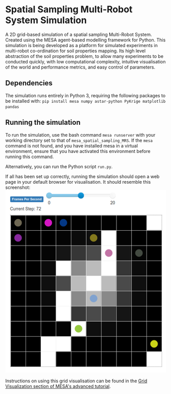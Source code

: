 # Spatial Sampling Multi-Robot System Simulation
A 2D grid-based simulation of a spatial sampling Multi-Robot System.
Created using the MESA agent-based modelling framework for Python. 
This simulation is being developed as a platform for simulated experiments in multi-robot co-ordination for soil properties mapping. Its high level abstraction of the soil properties problem, to allow many experiments to be conducted quickly, with low computational complexity, intuitive visualisation of the world and performance metrics, and easy control of parameters.

## Dependencies
The simulation runs entirely in Python 3, requiring the following packages to be installed with:
`pip install mesa numpy astar-python PyKrige matplotlib pandas`

## Running the simulation
To run the simulation, use the bash command `mesa runserver` with your working directory set to that of `mesa_spatial_sampling_MRS`.
If the `mesa` command is not found, and you have installed mesa in a virtual environment, ensure that you have activated this environment before running this command.

Alternatively, you can run the Python script `run.py`.

If all has been set up correctly, running the simulation should open a web page in your default browser for visualisation.
It should resemble this screenshot:
![A screenshot of the 2D grid visualisation of the multi-robot spatial sampling simulation.](./mesa_spatial_sampling_MRS/spatial_MRS_sim_vis.png "A screenshot of the 2D grid visualisation of the spatial sampling MRS simulation.")

Instructions on using this grid visualisation can be found in the [Grid Visualization section of MESA's advanced tutorial](https://mesa.readthedocs.io/en/master/tutorials/adv_tutorial.html#grid-visualization). 